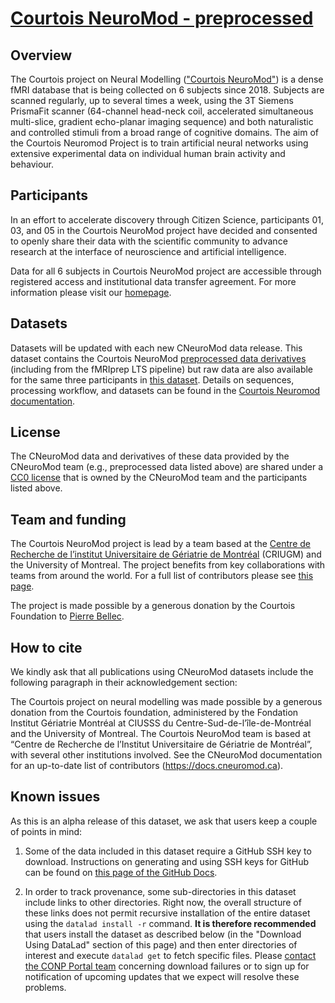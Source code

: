 # [Courtois NeuroMod - preprocessed](https://www.cneuromod.ca/)

## Overview

The Courtois project on Neural Modelling (["Courtois NeuroMod"](https://www.cneuromod.ca/)) is a dense fMRI database that is being collected on 6 subjects since 2018.  Subjects are scanned regularly, up to several times a week, using the 3T Siemens PrismaFit scanner (64-channel head-neck coil, accelerated simultaneous multi-slice, gradient echo-planar imaging sequence) and both naturalistic and controlled stimuli from a broad range of cognitive domains. The aim of the Courtois Neuromod Project is to train artificial neural networks using extensive experimental data on individual human brain activity and behaviour.

## Participants

In an effort to accelerate discovery through Citizen Science, participants 01, 03, and 05 in the Courtois NeuroMod project have decided and consented to openly share their data with the scientific community to advance research at the interface of neuroscience and artificial intelligence.

Data for all 6 subjects in Courtois NeuroMod project are accessible through registered access and institutional data transfer agreement. For more information please visit our [homepage](https://www.cneuromod.ca/).

## Datasets

Datasets will be updated with each new CNeuroMod data release. This dataset contains the Courtois NeuroMod [preprocessed data derivatives](https://github.com/courtois-neuromod/cneuromod.processed) (including from the fMRIprep LTS pipeline) but raw data are also available for the same three participants in [this dataset](). ​Details on sequences, processing workflow, and datasets can be found in the [Courtois Neuromod documentation](http://docs.cneuromod.ca/).

## License

The CNeuroMod data and derivatives of these data provided by the CNeuroMod team (e.g., preprocessed data listed above) are shared under a [CC0 license](https://creativecommons.org/publicdomain/zero/1.0/legalcode) that is owned by the CNeuroMod team and the participants listed above. 

## Team and funding

The Courtois NeuroMod project is lead by a team based at the [Centre de Recherche de l’institut Universitaire de Gériatrie de Montréal](https://criugm.qc.ca/en/) (CRIUGM) and the University of Montreal. The project benefits from key collaborations with teams from around the world. For a full list of contributors please see [this page](https://docs.cneuromod.ca/en/latest/AUTHORS.html).

The project is made possible by a generous donation by the Courtois Foundation to [Pierre Bellec](https://simexp.github.io/lab-website/).

## How to cite

We kindly ask that all publications using CNeuroMod datasets include the following paragraph in their acknowledgement section:

The Courtois project on neural modelling was made possible by a generous donation from the Courtois foundation, administered by the Fondation Institut Gériatrie Montréal at CIUSSS du Centre-Sud-de-l’île-de-Montréal and  the University of Montreal. The Courtois NeuroMod team is based at “Centre de Recherche de l’Institut Universitaire de Gériatrie de Montréal”, with several other institutions involved. See the CNeuroMod documentation for an up-to-date list of contributors (https://docs.cneuromod.ca).

## Known issues

As this is an alpha release of this dataset, we ask that users keep a couple of points in mind:

1. Some of the data included in this dataset require a GitHub SSH key to download. Instructions on generating and using SSH keys for GitHub can be found on [this page of the GitHub Docs](https://docs.github.com/en/authentication/connecting-to-github-with-ssh/generating-a-new-ssh-key-and-adding-it-to-the-ssh-agent).

2. In order to track provenance, some sub-directories in this dataset include links to other directories. Right now, the overall structure of these links does not permit recursive installation of the entire dataset using the `datalad install -r` command. **It is therefore recommended** that users install the dataset as described below (in the "Download Using DataLad" section of this page) and then enter directories of interest and execute `datalad get` to fetch specific files. Please [contact the CONP Portal team](https://portal.conp.ca/contact_us) concerning download failures or to sign up for notification of upcoming updates that we expect will resolve these problems.
